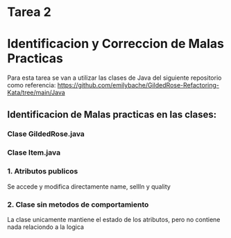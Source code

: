 # Tarea 2
# Identificacion y Correccion de Malas Practicas

Para esta tarea se van a utilizar las clases de Java del siguiente repositorio como referencia:
https://github.com/emilybache/GildedRose-Refactoring-Kata/tree/main/Java

## Identificacion de Malas practicas en las clases:
### Clase GildedRose.java
### Clase Item.java
### 1. Atributos publicos
Se accede y modifica directamente name, sellIn y quality
### 2. Clase sin metodos de comportamiento
La clase unicamente mantiene el estado de los atributos, pero
no contiene nada relaciondo a la logica